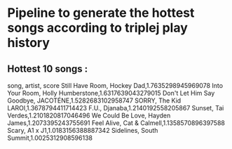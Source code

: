 # Pipeline to generate the hottest songs according to triplej play history

## Hottest 10 songs :
song, artist, score 
Still Have Room, Hockey Dad,1.7635298945969078 
Into Your Room, Holly Humberstone,1.6317639043279015 
Don't Let Him Say Goodbye, JACOTÉNE,1.5282683102958747 
SORRY, The Kid LAROI,1.3678794411714423 
F.U., Djanaba,1.2140192558205867 
Sunset, Tai Verdes,1.2101820817046496 
We Could Be Love, Hayden James,1.2073395243755691 
Feel Alive, Cat & Calmell,1.1358570896397588 
Scary, A1 x J1,1.0183156388887342 
Sidelines, South Summit,1.0025312908596138 
